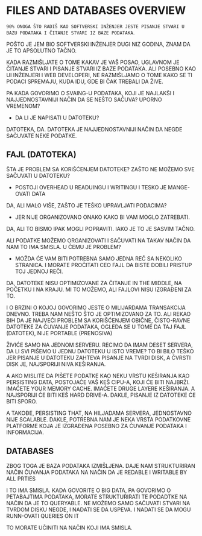 # FILES AND DATABASES OVERVIEW

`90% ONOGA ŠTO RADIŠ KAO SOFTVERSKI INŽENJER JESTE PISANJE STVARI U BAZU PODATAKA I ČITANJE STVARI IZ BAZE PODATAKA`. 

POŠTO JE JEM BIO SOFTVERSKI INŽENJER DUGI NIZ GODINA, ZNAM DA JE TO APSOLUTNO TAČNO.

KADA RAZMIŠLJATE O TOME KAKAV JE VAŠ POSAO, UGLAVNOM JE ČITANJE STVARI I PISANJE STVARI IZ BAZE PODATAKA. ALI POSEBNO KAO UI INŽENJERI I WEB DEVELOPERI, NE RAZMIŠLJAMO O TOME KAKO SE TI PODACI SPREMAJU, KUDA IDU, GDE BI ČAK TREBALI DA ŽIVE.

PA KADA GOVORIMO O SVAING-U PODATAKA, KOJI JE NAJLAKŠI I NAJJEDNOSTAVNIJI NAČIN DA SE NEŠTO SAČUVA? UPORNO VREMENOM?

- DA LI JE NAPISATI U DATOTEKU?

DATOTEKA, DA. DATOTEKA JE NAJJEDNOSTAVNIJI NAČIN DA NEGDE SAČUVATE NEKE PODATKE.

## FAJL (DATOTEKA)

ŠTA JE PROBLEM SA KORIŠĆENJEM DATOTEKE? ZAŠTO NE MOŽEMO SVE SAČUVATI U DATOTEKU?

- POSTOJI OVERHEAD U READUINGU I WRITINGU I TESKO JE MANGE-OVATI DATA

DA, ALI MALO VIŠE, ZAŠTO JE TEŠKO UPRAVLJATI PODACIMA?

- JER NIJE ORGANIZOVANO ONAKO KAKO BI VAM MOGLO ZATREBATI.

DA, ALI TO BISMO IPAK MOGLI POPRAVITI. IAKO JE TO JE SASVIM TAČNO.

ALI PODATKE MOŽEMO ORGANIZOVATI I SAČUVATI NA TAKAV NAČIN DA NAM TO IMA SMISLA. U ČEMU JE PROBLEM?

- MOŽDA ĆE VAM BITI POTREBNA SAMO JEDNA REČ SA NEKOLIKO STRANICA. I MORATE PROČITATI CEO FAJL DA BISTE DOBILI PRISTUP TOJ JEDNOJ REČI.

DA, DATOTEKE NISU OPTIMIZOVANE ZA ČITANJE IN THE MIDDLE, NA POČETKU I NA KRAJU. MI TO MOŽEMO, ALI FAJLOVI NISU IZGRAĐENI ZA TO.

I O BRZINI O KOJOJ GOVORIMO JESTE O MILIJARDAMA TRANSAKCIJA DNEVNO. TREBA NAM NEŠTO ŠTO JE OPTIMIZOVANO ZA TO. ALI REKAO BIH DA JE NAJVEĆI PROBLEM SA KORIŠĆENJEM OBIČNE, ČISTO-RAVNE DATOTEKE ZA ČUVANJE PODATAKA, OGLEDA SE U TOME DA TAJ FAJL (DATOTEK), NIJE PORTABLE (PRENOSIVA)

ŽIVIĆE SAMO NA JEDNOM SERVERU. RECIMO DA IMAM DESET SERVERA, DA LI SVI PIŠEMO U JEDNU DATOTEKU U ISTO VREME? TO BI BILO TEŠKO JER PISANJE U DATOTEKU ZAHTEVA PISANJE NA TVRDI DISK, A ČVRSTI DISK JE, NAJSPORIJI NIVA KEŠIRANJA.

A AKO MISLITE DA PIŠETE PODATKE KAO NEKU VRSTU KEŠIRANJA KAO PERSISTING DATA, POSTOJAĆE VAŠ KEŠ CIPU-A, KOJI ĆE BITI NAJBRŽI. IMAĆETE YOUR MEMORY CACHE. IMAĆETE DRUGE LAYERE KEŠIRANJA. A NAJSPORIJI ĆE BITI KEŠ HARD DRIVE-A. DAKLE, PISANJE IZ DATOTEKE ĆE BITI SPORO.

A TAKOĐE, PERSISTING THAT, NA HILJADAMA SERVERA, JEDNOSTAVNO NIJE SCALABLE. DAKLE, POTREBNA NAM JE NEKA VRSTA PODATKOVNE PLATFORME KOJA JE IZGRAĐENA POSEBNO ZA ČUVANJE PODATAKA I INFORMACIJA. 

## DATABASES

ZBOG TOGA JE BAZA PODATAKA IZMIŠLJENA. DAJE NAM STRUKTURIRAN NAČIN ČUVANJA PODATAKA NA NAČIN DA JE REDABLE I WRITABLE BY ALL PRTIES

I TO IMA SMISLA. KADA GOVORITE O BIG DATA, PA GOVORIMO O PETABAJTIMA PODATAKA, MORATE STRUKTURIRATI TE PODADTKE NA NAČIN DA JE TO QUERYABLE. NE MOŽEMO SAMO SAČUVATI STVARI NA TVRDOM DISKU NEGDE, I NADATI SE DA USPEVA. I NADATI SE DA MOGU RUNN-OVATI QUERIES ON IT

TO MORATE UČINITI NA NAČIN KOJI IMA SMISLA.
